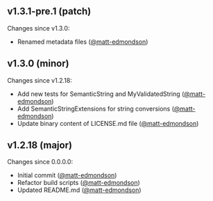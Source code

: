 ## v1.3.1-pre.1 (patch)

Changes since v1.3.0:

- Renamed metadata files ([@matt-edmondson](https://github.com/matt-edmondson))

## v1.3.0 (minor)

Changes since v1.2.18:

- Add new tests for SemanticString and MyValidatedString ([@matt-edmondson](https://github.com/matt-edmondson))
- Add SemanticStringExtensions for string conversions ([@matt-edmondson](https://github.com/matt-edmondson))
- Update binary content of LICENSE.md file ([@matt-edmondson](https://github.com/matt-edmondson))

## v1.2.18 (major)

Changes since 0.0.0.0:

- Initial commit ([@matt-edmondson](https://github.com/matt-edmondson))
- Refactor build scripts ([@matt-edmondson](https://github.com/matt-edmondson))
- Updated README.md ([@matt-edmondson](https://github.com/matt-edmondson))


